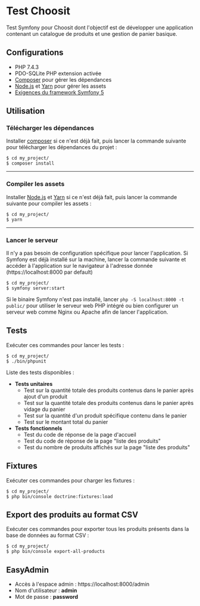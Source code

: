 # Test Choosit
Test Symfony pour Choosit dont l'objectif est de développer une application contenant un catalogue de produits et une gestion de panier basique.

## Configurations
- PHP 7.4.3
- PDO-SQLite PHP extension activée
- [Composer](https://getcomposer.org/download/) pour gérer les dépendances
- [Node.js](https://nodejs.org/fr/download/) et [Yarn](https://yarnpkg.com/getting-started/install) pour gérer les assets
- [Exigences du framework Symfony 5](https://symfony.com/doc/current/setup.html)

## Utilisation
### Télécharger les dépendances
Installer [composer](https://getcomposer.org/download/)  si ce n'est déjà fait, puis lancer la commande suivante pour télécharger les dépendances du projet :
```
$ cd my_project/
$ composer install
```
---
### Compiler les assets
Installer [Node.js](https://nodejs.org/fr/download/) et [Yarn](https://yarnpkg.com/getting-started/install) si ce n'est déjà fait, puis lancer la commande suivante pour compiler les assets :
```
$ cd my_project/
$ yarn
```
---
### Lancer le serveur
Il n'y a pas besoin de configuration spécifique pour lancer l'application. Si Symfony est déjà installé sur la machine, lancer la commande suivante et accéder à l'application sur le navigateur à l'adresse donnée (https://localhost:8000 par default)

```
$ cd my_project/
$ symfony server:start
```

Si le binaire Symfony n'est pas installé, lancer `php -S localhost:8000 -t public/` pour utiliser le serveur web PHP intégré ou bien configurer un serveur web comme Nginx ou Apache afin de lancer l'application.

## Tests
Exécuter ces commandes pour lancer les tests :
```
$ cd my_project/
$ ./bin/phpunit
```

Liste des tests disponibles :
- **Tests unitaires**
    - Test sur la quantité totale des produits contenus dans le panier après ajout d'un produit
    - Test sur la quantité totale des produits contenus dans le panier après vidage du panier
    - Test sur la quantité d'un produit spécifique contenu dans le panier
    - Test sur le montant total du panier
- **Tests fonctionnels**
    - Test du code de réponse de la page d'accueil
    - Test du code de réponse de la page "liste des produits"
    - Test du nombre de produits affichés sur la page "liste des produits"

## Fixtures
Exécuter ces commandes pour charger les fixtures :
```
$ cd my_project/
$ php bin/console doctrine:fixtures:load
```

## Export des produits au format CSV
Exécuter ces commandes pour exporter tous les produits présents dans la base de données au format CSV :
```
$ cd my_project/
$ php bin/console export-all-products
```

## EasyAdmin
- Accès à l'espace admin : https://localhost:8000/admin
- Nom d'utilisateur : **admin**
- Mot de passe : **password**

